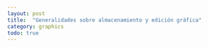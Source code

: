 ```yaml
---
layout: post
title:  "Generalidades sobre almacenamiento y edición gráfica"
category: graphics
todo: true
---
```

